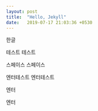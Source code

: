 ```yaml
---
layout: post
title:  "Hello, Jekyll"
date:   2019-07-17 21:03:36 +0530
---
```



한글

테스트 테스트

스페이스  스페이스

엔터테스트
엔터테스트



엔터

엔터
